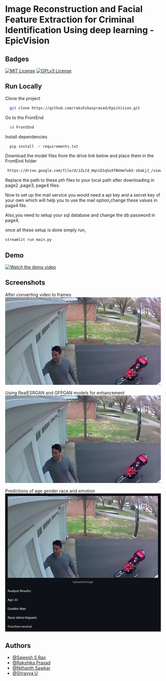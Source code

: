
# Image Reconstruction and Facial Feature Extraction for Criminal Identification Using deep learning    -EpicVision






## Badges


[![MIT License](https://img.shields.io/badge/License-MIT-green.svg)](https://choosealicense.com/licenses/mit/)
[![GPLv3 License](https://img.shields.io/badge/License-GPL%20v3-yellow.svg)](https://opensource.org/licenses/)

## Run Locally

Clone the project

```bash
  git clone https://github.com/rakshikasprasad/EpicVision.git
```

Go to the FrontEnd

```bash
  cd FrontEnd
```

Install dependencies

```bash
  pip install -r requirements.txt
```

Download the model files from the drive link below and place them in the FrontEnd folder

```bash
 https://drive.google.com/file/d/1ZLCd_HqniD1q5oXfNVmm7wkX-z6akjJ_/view
```
Replace the path to these pth files to your local  path after downloading in page2 ,page3, page4 files.

Now to set up the mail service you would need a api key and a secret key of your own which will help you to use the mail option,change these values in page4 file.

Also,you need to setup your sql database and change the db password in page4.

once all these setup is done simply run,

```bash
streamlit run main.py
```






## Demo

[![Watch the demo video](https://example.com/demo-video-thumbnail.jpg)](https://vimeo.com/883508507?share=copy)



## Screenshots
After converting video to frames
![App Screenshot](Outputs/before.jpg?raw=true)

Using RealESRGAN and GFPGAN models for enhancement
![App Screenshot](Outputs/after_gfp_and_realesr_GANs.jpg?raw=true)

Predictions of age gender race and emotion
![App Screenshot](Outputs/predictions.png?raw=true)



## Authors

- [@Saieesh S Rao](https://github.com/Saieeshsrao)
- [@Rakshika Prasad](https://github.com/rakshikasprasad)
- [@Nithanth Sawkar](https://github.com/NithanthSawkar)
- [@Shravya U](https://github.com/Shravya0408)
